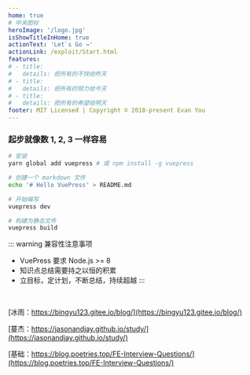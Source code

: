 ```yaml
---
home: true
# 中央图标
heroImage: '/logo.jpg' 
isShowTitleInHome: true
actionText: 'Let`s Go →'
actionLink: /exploit/Start.html
features:
# - title: 
#   details: 把所有的不快给昨天
# - title: 
#   details: 把所有的努力给今天
# - title: 
#   details: 把所有的希望给明天
footer: MIT Licensed | Copyright © 2018-present Evan You
---
```


### 起步就像数 1, 2, 3 一样容易

``` bash
# 安装
yarn global add vuepress # 或 npm install -g vuepress

# 创建一个 markdown 文件
echo '# Hello VuePress' > README.md

# 开始编写
vuepress dev

# 构建为静态文件
vuepress build
```

::: warning 兼容性注意事项
- VuePress 要求 Node.js >= 8
- 知识点总结需要持之以恒的积累
- 立目标，定计划，不断总结，持续超越
:::
<br />

[冰雨：https://bingyu123.gitee.io/blog/](https://bingyu123.gitee.io/blog/)
<br />

[蔓杰：https://jasonandjay.github.io/study/](https://jasonandjay.github.io/study/)
<br />

[基础：https://blog.poetries.top/FE-Interview-Questions/](https://blog.poetries.top/FE-Interview-Questions/)
  <!-- # 页脚信息 -->
<!-- # footer: https://baobao-li.github.io/Blog/ -->
